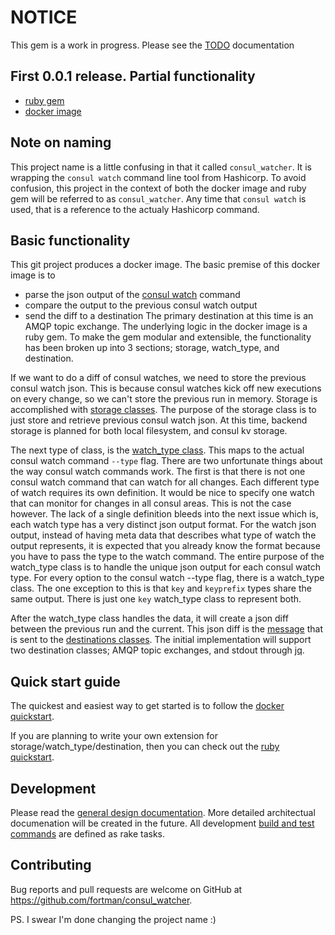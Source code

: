 # NOTICE
This gem is a work in progress.  Please see the [TODO](https://github.com/fortman/consul_watcher/blob/master/docs/TODO.md) documentation

## First 0.0.1 release.  Partial functionality
- [ruby gem](https://rubygems.org/gems/consul_watcher)
- [docker image](https://cloud.docker.com/repository/docker/rfortman/consul_watcher)

## Note on naming
This project name is a little confusing in that it called `consul_watcher`.  It is wrapping the `consul watch` command line tool from Hashicorp.  To avoid confusion, this project in the context of both the docker image and ruby gem will be referred to as `consul_watcher`.  Any time that `consul watch` is used, that is a reference to the actualy Hashicorp command.

## Basic functionality
This git project produces a docker image.  The basic premise of this docker image is to
* parse the json output of the [consul watch](https://www.consul.io/docs/commands/watch.html) command
* compare the output to the previous consul watch output
* send the diff to a destination
The primary destination at this time is an AMQP topic exchange.  The underlying logic in the docker image is a ruby gem.  To make the gem modular and extensible, the functionality has been broken up into 3 sections; storage, watch_type, and destination.

If we want to do a diff of consul watches, we need to store the previous consul watch json.  This is because consul watches kick off new executions on every change, so we can't store the previous run in memory.  Storage is accomplished with [storage classes](https://github.com/fortman/consul_watcher/blob/master/docs/storage/storage.md).  The purpose of the storage class is to just store and retrieve previous consul watch json.  At this time, backend storage is planned for both local filesystem, and consul kv storage.

The next type of class, is the [watch_type class](https://github.com/fortman/consul_watcher/blob/master/docs/watch_type/watch_type.md).  This maps to the actual consul watch command `--type` flag.  There are two unfortunate things about the way consul watch commands work.  The first is that there is not one consul watch command that can watch for all changes.  Each different type of watch requires its own definition.  It would be nice to specify one watch that can monitor for changes in all consul areas.  This is not the case however.  The lack of a single definition bleeds into the next issue which is, each watch type has a very distinct json output format.  For the watch json output, instead of having meta data that describes what type of watch the output represents, it is expected that you already know the format because you have to pass the type to the watch command.  The entire purpose of the watch_type class is to handle the unique json output for each consul watch type.  For every option to the consul watch --type flag, there is a watch_type class.  The one exception to this is that `key` and `keyprefix` types share the same output.  There is just one `key` watch_type class to represent both.

After the watch_type class handles the data, it will create a json diff between the previous run and the current.  This json diff is the [message](https://github.com/fortman/consul_watcher/blob/master/docs/messages_overview.md) that is sent to the [destinations classes](https://github.com/fortman/consul_watcher/blob/master/docs/destination/destination.md).  The initial implementation will support two destination classes; AMQP topic exchanges, and stdout through [jq](https://stedolan.github.io/jq/).

## Quick start guide
The quickest and easiest way to get started is to follow the [docker quickstart](https://github.com/fortman/consul_watcher/blob/master/docs/docker-quickstart.md).

If you are planning to write your own extension for storage/watch_type/destination, then you can check out the [ruby quickstart](https://github.com/fortman/consul_watcher/blob/master/docs/ruby-quickstart.md).

## Development
Please read the [general design documentation](https://github.com/fortman/consul_watcher/blob/master/docs/general_design.md).  More detailed architectual documenation will be created in the future.  All development [build and test commands](https://github.com/fortman/consul_watcher/blob/master/docs/rake_tasks.md) are defined as rake tasks.

## Contributing

Bug reports and pull requests are welcome on GitHub at https://github.com/fortman/consul_watcher.

PS. I swear I'm done changing the project name :)
